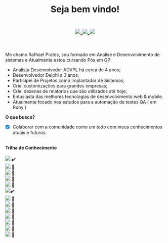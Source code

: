 <h1 align="center">Seja bem vindo!<br><br>
<a href="https://www.linkedin.com/in/rafhaelprates/">
  <img src="https://img.shields.io/badge/linkedin-%230077B5.svg?&style=for-the-badge&logo=linkedin&logoColor=white">
</a>
<a href="mailto:rafhael@rafhaprates.dev">
  <img src="https://img.shields.io/badge/gmail-%23E60012.svg?&style=for-the-badge&logo=gmail&logoColor=white">
</a>
<a href="https://api.whatsapp.com/send?phone=5518988136751">
  <img src="https://img.shields.io/badge/WHATSAPP-%2325D366.svg?&style=for-the-badge&logo=whatsapp&logoColor=white">
</a>
</h1><br>

Me chamo Rafhael Prates, sou formado em Analise e Desenvolvimento de sistemas e Atualmente estou cursando Pós em GP
- Analista Desenvolvedor ADVPL há cerca de 4 anos;
- Desenvolvedor Delphi a 3 anos;
- Participei de Projetos como Implantador de Sistemas;
- Criei customizações para grandes empresas;
- Criei dezenas de relatorios que são utilizados até hoje;
- Entusiasta das melhores tecnologias de desenvolvimento web & mobile.
- Atualmente focado nos estudos para a automação de testes QA ( em Ruby ) 


<b> O que busco?</b><br>
 - [x] Colaborar com a comunidade como um todo com meus conhecimentos atuais e futuros.<br><br>

  
<b>Trilha de Conhecimento</b><br><br>
<img src="https://img.shields.io/static/v1?label=TOTVS&message=Desenvolvedor%20ADVPL&color=blue&style=flat-square"> :heavy_check_mark: <br> 
<img src="https://img.shields.io/static/v1?label=DELPHI&message=Desenvolvedor%20Delphi&color=blue&style=flat-square"> 🚧 <br> 
<img src="https://img.shields.io/static/v1?label=HTML&message=Estudando&color=blue&style=flat-square"> 🚧 <br> 
<img src="https://img.shields.io/static/v1?label=CSS&message=Estudando&color=blue&style=flat-square"> 🚧 <br>
<img src="https://img.shields.io/static/v1?label=Genexus&message=Estudando&color=blue&style=flat-square"> 🚧 <br>
<img src="https://img.shields.io/static/v1?label=PHP&message=Dev_BackEnd&color=blue&style=flat-square">:heavy_check_mark:<br>
<img src="https://img.shields.io/static/v1?label=JavaScript&message=Estudando&color=blue&style=flat-square"> 🚧 <br>
<img src="https://img.shields.io/static/v1?label=React.js&message=Estudando&color=blue&style=flat-square"> 🚧 <br>
<img src="https://img.shields.io/static/v1?label=React%20Native&message=Estudando&color=blue&style=flat-square"> 🚧 <br>
<img src="https://img.shields.io/static/v1?label=TypeScript&message=Estudando&color=blue&style=flat-square"> 🚧 <br>
<img src="https://img.shields.io/static/v1?label=Angular&message=Estudando&color=blue&style=flat-square"> 🚧 <br>
<img src="https://img.shields.io/static/v1?label=AngularJS&message=Estudando&color=blue&style=flat-square"> 🚧 <br>
<img src="https://img.shields.io/static/v1?label=Electron&message=Estudando&color=blue&style=flat-square"> 🚧 <br>
